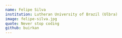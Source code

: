 ```yaml
---
name: Felipe Silva
institution: Lutheran University of Brazil (Ulbra)
image: felipe-silva.jpg
quote: Never stop coding
github: buirkan
---
```

